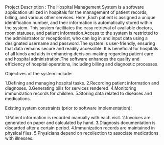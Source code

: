 Project Description : The Hospital Management System is a software application utilized in hospitals for the management of patient records, billing, and various other services. Here ,Each patient is assigned a unique identification number, and their information is automatically stored within the system. This system facilitates the easy retrieval of available doctors, room statuses, and patient information.Access to the system is restricted to the administrator or receptionist, who can log in and input data using a designated username and password.The system is user-friendly, ensuring that data remains secure and readily accessible. It is beneficial for hospitals of all kinds and aids in enhancing decision-making regarding patient care and hospital administration.The software enhances the quality and efficiency of hospital operations, including billing and diagnostic processes.

Objectives of the system include:

1.Defining and managing hospital tasks.
2.Recording patient information and diagnoses.
3.Generating bills for services rendered.
4.Monitoring immunization records for children.
5.Storing data related to diseases and medications.

Existing system constraints (prior to software implementation):

1.Patient information is recorded manually with each visit.
2.Invoices are generated on paper and calculated by hand.
3.Diagnosis documentation is discarded after a certain period.
4.Immunization records are maintained in physical files.
5.Physicians depend on recollection to associate medications with illnesses.
